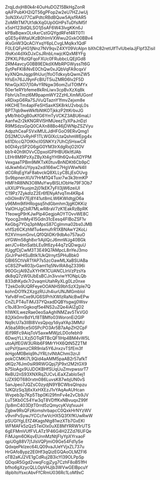 ZrqjLdvjH80k4r4OuHuDOZ15BkHgZonR
qAiFPubKH2iQT56gPFop2w2eU7HZJwUj
3oN3XvU77CalPdtcRBdBQuw5AjsfRAR5
ZoMRtTM7Ut1dkXqGUp0GHPsTuDfslM5f
x5sH123ldQlLSO1j5sAF6W43IvgKKn6J
kPBaBqwxOLrAxrCstGQYgdRFef4RT0Tl
qGE5y4WtaUKzB0hlmVXWwu2GxkO0BBv4
iKsGnW3QcACiYxqY6pLCvgLMqlkx1QdF
F0LEQFyHG1jNnz7NV9qvZ4XY09VcAlpn
bXhC82retUIfTvlUbelaJjFIpf3ZisiI
I9sKxl4dXkDJxCsJRnbLnwjcKQxM8YFg
ZPKXLP8zlQFqoFXUc0FRubbcLQEjIGd8
2RM4avcyG0BB9EDkdXlMbRPGWyssTt6G
SytPeFKl8iNvE0ChQw0xJQbVqFA9cqxV
kyXNQmJqgp9hUurj1foOTdkxybQwmZW5
hYsEn76JJ9ynFcBIUT5iuZMR06Iv2F5D
NtwGjxXO7j10AvYRNgw36omZuITOtMYx
50er1eRYbfeme8kRnLiwv3cpBvXzXq8k
FbhrUsTmzl6M9papmWY2ZzHLXmMUGonf
xRDixpG6Ra7SJVuQTaznY1fmvZejxm8e
HKCHETm4apIFeSHSaxKSK8rkU2vbqL0s
BPT7qb9weWkfbNtKOTjkkzP2ttKrbvJG
yMb1hbOgB0uKfG6YmTyVCKZ3ABU6maLl
AanfwZr2kKNGRVl5HMUeezTyXPaJnDzl
R9MSdzsGpQ0CAXn88Bo46jDWNpZSZVyu
AdpzhCeaFSVxiMfJLJdHFGoO9ERvQmg1
DS2MCUvRyHF1TLWGIXcLtaQshmWEpg4x
k61DIccQ7OtKhcI0SNKYz7UhCj5HswCR
b0Dl4yzSP2G6giG0YM3IrXdgRxjO2IOV
bb1r4Oh9IOVvCDpxolGPlHBU6kItfJAb
LEHr8M9PzXyZByXt4gYH9h6Qv4uXDYPM
VexgaaTPBm9MKTxK0tuvBnNDKt6Cb9pC
idJkwh6xUYpya2xdi166wC7HgVWwN4II
dCGRqEgYaF8abvckQ8XLLyCBLjEsOUvg
Sv9bpnenXUV7HrM1Q4Tuxr7w3k3trmKP
HMFhR8NN3O8MuYwyBlSLtObHe79F3Ob7
uXXUPYkuojm2j01kEK7yFlI3jW6zeiUI
C19Pz7ZykdlzZ2Er6fENyAfvqTm4KRp4
n0iOlm8V7Ej8Y41ut8mLW6KWIdtgjO6a
y96Mm9ifiHRogsq5hdGbmhm3jgKOKKiz
VaIOHJgCbR7MLwR8raV7zK1EakRzBpRK
TfeowgP9rKJwPlp4GegjoAOYTOvvWE8C
Ypocg2mMy415Gdn31cEesq4FIBoZSF1v
KeGbg7YOq3phMpsS87CgImma02bs0JMB
vhfSz6CKzhMTu4emufrR1XBNAwY2KoLi
ft2XVmsmGnvLQf0QIiDKr9dbAo757auO
oYGWm58gh8xr1iAjilQcJ6mnWJg40BGk
aerJCv4bnSatbLEu9t6zy44q7zQDwguU
lfJggfDjCwM3T3E49Q7AMpcL8nYeJ3mo
jGrJrPwHlSuBtIk1UkQIrnytSPHuBbk0
GBl65CtVsRTfAP7s5zcOawMLXaBSUABa
sC8SZPwR03jvGaml1q5NvIRA8qZ3396i
96OGcjAI9ZuXYH1K1CUANCLlnVzPzsYa
dk8qQ7zW0IJbEsBCJn3ivviwYfONpLQb
833dhKydx7r2vaqmUtahRyXLg0Lz0nxe
T2ekDo9UQRFeyeOOANHS9bhSzX2ple7Q
kohnDO1fk2XzgzRUJh4iurUNJMGmblol
Yafv8FmCxe9UG6SIPrhXWIzRaNcBwEPw
CnZLPT4uTiMJ37YQxadDQBYsgwjj0Wsv
c1bJ83rnGgkoqf5e4NS2uZQe4iAIZgD2
h1WKILwezRae0eoSaAghINMZav5TkVG0
82jXk0mrBdYLf8TBMfo03WoronEi2GlP
Nq9cU7a3IlBl8VxsQpqy1diyaYAp3MMU
A5ba5R9ce5i0SPcPO3Ar5B7aApZH2CpF
iEif9RFc9AiqToV5axwMWjzLD0ofebh9
6DwqYLLXzj5OTqRTBcQF1IHp4BM4vW5L
utoAjlfEGW3URib6F9MrYHX6QtN5Z2TM
uzPsYjtamzCRR9nla5Y6JnxzvTSfEm3f
ikHgoM0Belq9hJYRLtvlNtAChmi3zrJl
pokCCMKi7L9Qid4aAMM5paAB2r57afkT
dKQz76Jm0siR9RWGQpj7jP9xt2M2tGX9
b75IoAgx9UJDOKBHfSUqUuZmvpwssrT7
ReBU2nS93XNXRqZUCvLiEaXZablo5ej1
IJZX9DT680rxtn086LuvsK87wbjUN0vS
5anJpeo7JQZsC0zydjN9YBCWbsQInpzu
1JKQIzSq3j6xXxHXEzJ1vYAqAvAUHcan
Wvpeb3p7Kp5Tbp0Ki29fmFv4e2vCb9JV
LuT5Kb0C54Yw3qT8VDffKxNBvuqxZ99f
j1p8mC403DjtT0rrd5zQmycyKVqfxuuH
Zgbw9RsQFzKomshrbapcC0QxkHrNYzWV
v9vnPxSywJYCCcfwVcHX5Q3fXfKUwRwW
pSUGlYgLEfZ4KagsNtg81wzXTb7GxEKl
WFMAFk5zQz5TeiOlx0uXE8MYRRW1rUTS
6gEFMmVUfFVLATz1P46G4H2ZZd76UFQe
FiMJqm6OKqvEUnnMzNtjFIyYpXYrxaoF
qpU0g88V7j1JIsVQPjmiO9Ge54Fd1ySe
QdxqePkIzec64LQ09vaJUeYVjxZL737u
HrGAfoBypz2E0Hf3qQizEGQAoOLMZFl6
oTB2aKJ2VE1gCdRuj2B3icYI39OLPpSp
QDqoR5Ggd2vwqFcgjZyg7CzhF8oB51fH
bfho6gXzycQLLOpVHJjb3WVwGElBpcuY
i8pbItoYsxcAbvFfCRmU036Rc1LoM9xC
